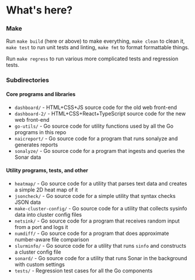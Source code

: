 # What's here?

### Make

Run `make build` (here or above) to make everything, `make clean` to clean it, `make test` to run
unit tests and linting, `make fmt` to format formattable things.

Run `make regress` to run various more complicated tests and regression tests.

### Subdirectories

#### Core programs and libraries

* `dashboard/` - HTML+CSS+JS source code for the old web front-end
* `dashboard-2/` - HTML+CSS+React+TypeScript source code for the new web front-end
* `go-utils/` - Go source code for utility functions used by all the Go programs in this repo
* `naicreport/` - Go source code for a program that runs sonalyze and generates reports
* `sonalyze/` - Go source code for a program that ingests and queries the Sonar data

#### Utility programs, tests, and other

* `heatmap/` - Go source code for a utility that parses text data and creates a simple 2D heat map of it
* `jsoncheck/` - Go source code for a simple utility that syntax checks JSON data
* `make-cluster-config/` - Go source code for a utility that collects sysinfo data into cluster config files
* `netsink/` - Go source code for a program that receives random input from a port and logs it
* `numdiff/` - Go source code for a program that does approximate number-aware file comparison
* `slurminfo/` - Go source code for a utility that runs `sinfo` and constructs a cluster config file
* `sonard/` - Go source code for a utility that runs Sonar in the background with custom settings
* `tests/` - Regression test cases for all the Go components
